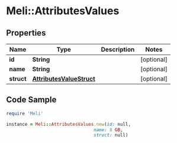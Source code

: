 # Meli::AttributesValues

## Properties

Name | Type | Description | Notes
------------ | ------------- | ------------- | -------------
**id** | **String** |  | [optional] 
**name** | **String** |  | [optional] 
**struct** | [**AttributesValueStruct**](AttributesValueStruct.md) |  | [optional] 

## Code Sample

```ruby
require 'Meli'

instance = Meli::AttributesValues.new(id: null,
                                 name: 8 GB,
                                 struct: null)
```


